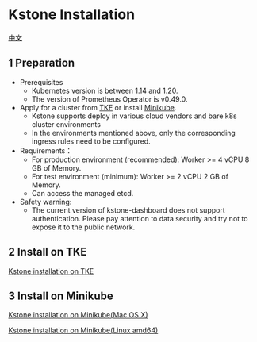 # Kstone Installation

[中文](README_CN.md)

## 1 Preparation

- Prerequisites
  - Kubernetes version is between 1.14 and 1.20.
  - The version of Prometheus Operator is v0.49.0.
- Apply for a cluster from [TKE](https://cloud.tencent.com/product/tke) or install [Minikube](https://minikube.sigs.k8s.io/docs/start/).
  - Kstone supports deploy in various cloud vendors and bare k8s cluster environments
  - In the environments mentioned above, only the corresponding ingress rules need to be configured.
- Requirements：
  - For production environment (recommended): Worker >= 4 vCPU 8 GB of Memory.
  - For test environment (minimum): Worker >= 2 vCPU 2 GB of Memory.
  - Can access the managed etcd.
- Safety warning:
  - The current version of kstone-dashboard does not support authentication.
  Please pay attention to data security and try not to expose it to the public network.
  
## 2 Install on TKE

[Kstone installation on TKE](../docs/installation/tke.md)

## 3 Install on Minikube

[Kstone installation on Minikube(Mac OS X)](../docs/installation/minikube-macos.md)

[Kstone installation on Minikube(Linux amd64)](../docs/installation/minikube-amd64.md)